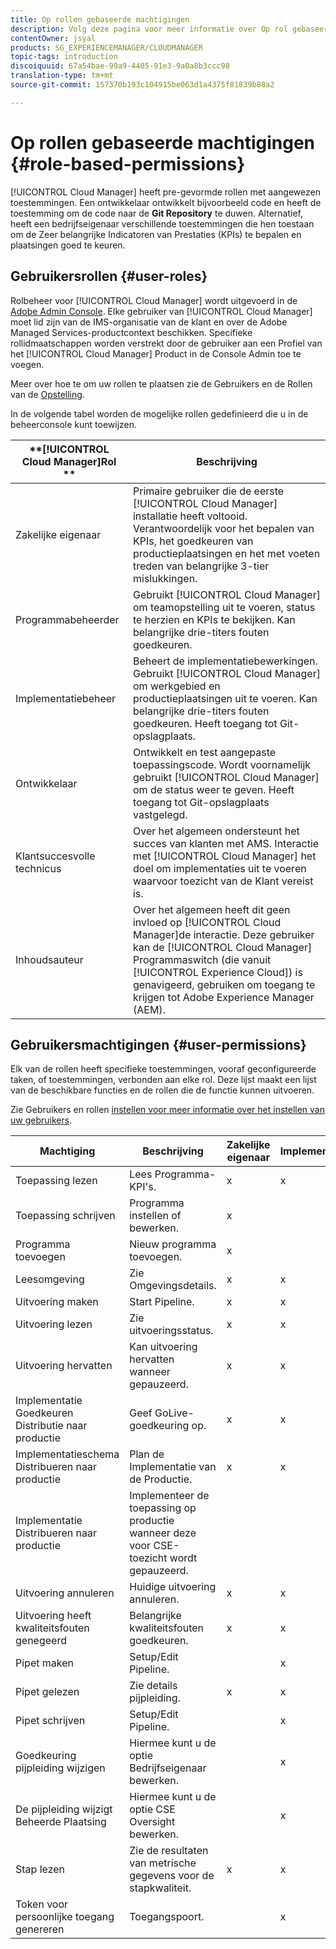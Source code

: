 ```yaml
---
title: Op rollen gebaseerde machtigingen
description: Volg deze pagina voor meer informatie over Op rol gebaseerde machtigingen.
contentOwner: jsyal
products: SG_EXPERIENCEMANAGER/CLOUDMANAGER
topic-tags: introduction
discoiquuid: 67a54bae-99a9-4405-91e3-9a0a8b3ccc98
translation-type: tm+mt
source-git-commit: 157370b193c104915be063d1a4375f81839b88a2

---
```



# Op rollen gebaseerde machtigingen {#role-based-permissions}

[!UICONTROL Cloud Manager] heeft pre-gevormde rollen met aangewezen toestemmingen. Een ontwikkelaar ontwikkelt bijvoorbeeld code en heeft de toestemming om de code naar de **Git Repository** te duwen. Alternatief, heeft een bedrijfseigenaar verschillende toestemmingen die hen toestaan om de Zeer belangrijke Indicatoren van Prestaties (KPIs) te bepalen en plaatsingen goed te keuren.

## Gebruikersrollen {#user-roles}

Rolbeheer voor [!UICONTROL Cloud Manager] wordt uitgevoerd in de [Adobe Admin Console](https://helpx.adobe.com/enterprise/using/admin-console.html). Elke gebruiker van [!UICONTROL Cloud Manager] moet lid zijn van de IMS-organisatie van de klant en over de Adobe Managed Services-productcontext beschikken. Specifieke rollidmaatschappen worden verstrekt door de gebruiker aan een Profiel van het [!UICONTROL Cloud Manager] Product in de Console Admin toe te voegen.

Meer over hoe te om uw rollen te plaatsen zie de Gebruikers en de Rollen van de [Opstelling](setting-up-users-and-roles.md).

In de volgende tabel worden de mogelijke rollen gedefinieerd die u in de beheerconsole kunt toewijzen.

| **[!UICONTROL Cloud Manager]Rol ** | **Beschrijving** |
|---|---|
| Zakelijke eigenaar | Primaire gebruiker die de eerste [!UICONTROL Cloud Manager] installatie heeft voltooid. Verantwoordelijk voor het bepalen van KPIs, het goedkeuren van productieplaatsingen en het met voeten treden van belangrijke 3-tier mislukkingen. |
| Programmabeheerder | Gebruikt [!UICONTROL Cloud Manager] om teamopstelling uit te voeren, status te herzien en KPIs te bekijken. Kan belangrijke drie-titers fouten goedkeuren. |
| Implementatiebeheer | Beheert de implementatiebewerkingen. Gebruikt [!UICONTROL Cloud Manager] om werkgebied en productieplaatsingen uit te voeren. Kan belangrijke drie-titers fouten goedkeuren. Heeft toegang tot Git-opslagplaats. |
| Ontwikkelaar | Ontwikkelt en test aangepaste toepassingscode. Wordt voornamelijk gebruikt [!UICONTROL Cloud Manager] om de status weer te geven. Heeft toegang tot Git-opslagplaats vastgelegd. |
| Klantsuccesvolle technicus | Over het algemeen ondersteunt het succes van klanten met AMS. Interactie met [!UICONTROL Cloud Manager] het doel om implementaties uit te voeren waarvoor toezicht van de Klant vereist is. |
| Inhoudsauteur | Over het algemeen heeft dit geen invloed op [!UICONTROL Cloud Manager]de interactie. Deze gebruiker kan de [!UICONTROL Cloud Manager] Programmaswitch (die vanuit [!UICONTROL Experience Cloud]) is genavigeerd, gebruiken om toegang te krijgen tot Adobe Experience Manager (AEM). |

## Gebruikersmachtigingen {#user-permissions}

Elk van de rollen heeft specifieke toestemmingen, vooraf geconfigureerde taken, of toestemmingen, verbonden aan elke rol. Deze lijst maakt een lijst van de beschikbare functies en de rollen die de functie kunnen uitvoeren.

Zie Gebruikers en rollen [instellen voor meer informatie over het instellen van uw gebruikers](setting-up-users-and-roles.md).

| Machtiging | Beschrijving | Zakelijke eigenaar | Implementatiebeheer | Programmabeheerder | Ontwikkelaar | CSE |
|--- |--- |--- |--- |--- |--- |--- |
| Toepassing lezen | Lees Programma-KPI&#39;s. | x | x | x | x | x |
| Toepassing schrijven | Programma instellen of bewerken. | x |  |  |  |  |
| Programma toevoegen | Nieuw programma toevoegen. | x |  |  |  |  |
| Leesomgeving | Zie Omgevingsdetails. | x | x | x | x | x |
| Uitvoering maken | Start Pipeline. | x | x | x |  |  |
| Uitvoering lezen | Zie uitvoeringsstatus. | x | x | x | x | x |
| Uitvoering hervatten | Kan uitvoering hervatten wanneer gepauzeerd. | x | x | x |  | x |
| Implementatie Goedkeuren Distributie naar productie | Geef GoLive-goedkeuring op. | x | x | x |  |  |
| Implementatieschema Distribueren naar productie | Plan de Implementatie van de Productie. | x | x | x |  | x |
| Implementatie Distribueren naar productie | Implementeer de toepassing op productie wanneer deze voor CSE-toezicht wordt gepauzeerd. |  |  |  |  | x |
| Uitvoering annuleren | Huidige uitvoering annuleren. | x | x | x |  |  |
| Uitvoering heeft kwaliteitsfouten genegeerd | Belangrijke kwaliteitsfouten goedkeuren. | x | x | x |  |  |
| Pipet maken | Setup/Edit Pipeline. |  | x |  |  |  |
| Pipet gelezen | Zie details pijpleiding. | x | x | x | x | x |
| Pipet schrijven | Setup/Edit Pipeline. |  | x |  |  |  |
| Goedkeuring pijpleiding wijzigen | Hiermee kunt u de optie Bedrijfseigenaar bewerken. |  | x |  |  |  |
| De pijpleiding wijzigt Beheerde Plaatsing | Hiermee kunt u de optie CSE Oversight bewerken. |  | x |  |  |  |
| Stap lezen | Zie de resultaten van metrische gegevens voor de stapkwaliteit. | x | x | x | x | x |
| Token voor persoonlijke toegang genereren | Toegangspoort. |  | x |  | x |  |

